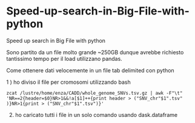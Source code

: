 # Speed-up-search-in-Big-File-with-python
Speed up search in Big File with python

Sono partito da un file molto grande ~250GB
dunque avrebbe richiesto tantissimo tempo per il load utilizzano pandas.

Come ottenere dati velocemente in un file tab delimited con python 

1 ) ho diviso il file per cromosomi utilizzando bash
```
zcat /lustre/home/enza/CADD/whole_genome_SNVs.tsv.gz | awk -F"\t" 'NR==2{header=$0}NR>1&&!a[$1]++{print header > ("SNV_chr"$1".tsv"
)}NR>1{print > ("SNV_chr"$1".tsv")}'

```
2) ho caricato tutti i file in un solo comando usando dask.dataframe

